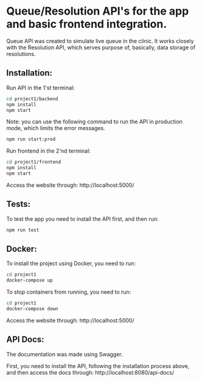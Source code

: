 # Queue/Resolution API's for the app and basic frontend integration.

Queue API was created to simulate live queue in the clinic. It works closely with the Resolution API, which serves purpose of, basically, data storage of resolutions.

## Installation:

Run API in the 1'st terminal:

```sh
cd project1/backend
npm install
npm start
```

Note: you can use the following command to run the API in production mode, which limits the error messages.

```sh
npm run start:prod
```

Run frontend in the 2'nd terminal:

```sh
cd project1/frontend
npm install
npm start
```

Access the website through:
http://localhost:5000/

## Tests:

To test the app you need to install the API first, and then run:

```sh
npm run test
```

## Docker:

To install the project using Docker, you need to run:

```sh
cd project1
docker-compose up
```

To stop containers from running, you need to run:

```sh
cd project1
docker-compose down
```

Access the website through:
http://localhost:5000/

## API Docs:

The documentation was made using Swagger.

First, you need to install the API, following the installation process above, and then access the docs through:
http://localhost:8080/api-docs/

